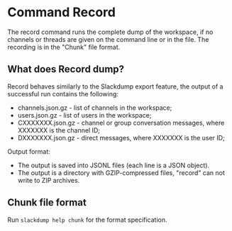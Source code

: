 # Command Record

The record command runs the complete dump of the workspace, if no channels or
threads are given on the command line or in the file.  The recording is in the
"Chunk" file format.

## What does Record dump?

Record behaves similarly to the Slackdump export feature, the output of a
successful run contains the following:
- channels.json.gz - list of channels in the workspace;
- users.json.gz - list of users in the workspace;
- CXXXXXXX.json.gz - channel or group conversation messages, where XXXXXXX is
  the channel ID;
- DXXXXXXX.json.gz - direct messages, where XXXXXXX is the user ID;

Output format:

- The output is saved into JSONL files (each line is a JSON object).
- The output is a directory with GZIP-compressed files, "record" can not write
  to ZIP archives.

## Chunk file format

Run `slackdump help chunk` for the format specification.
